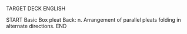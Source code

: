 TARGET DECK
ENGLISH

START
Basic
Box pleat
Back: n. Arrangement of parallel pleats folding in alternate directions.
END
